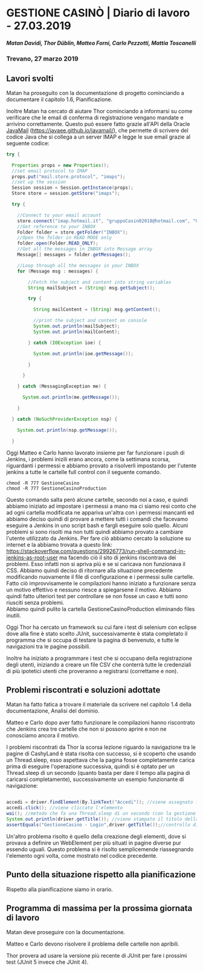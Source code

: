 # GESTIONE CASINÒ | Diario di lavoro - 27.03.2019
##### Matan Davidi, Thor Düblin, Matteo Forni, Carlo Pezzotti, Mattia Toscanelli
### Trevano, 27 marzo 2019

## Lavori svolti
Matan ha proseguito con la documentazione di progetto cominciando a documentare il capitolo 1.6, Pianificazione.

Inoltre Matan ha cercato di aiutare Thor cominciando a informarsi su come verificare che le email di conferma di registrazione vengano mandate e arrivino correttamente. Questo può essere fatto grazie all'API della Oracle [JavaMail](https://javaee.github.io/javamail/) (https://javaee.github.io/javamail/), che permette di scrivere del codice Java che si collega a un server IMAP e legge le sue email grazie al seguente codice:
```java
try {

  Properties props = new Properties();
  //set email protocol to IMAP
  props.put("mail.store.protocol", "imaps");
  //set up the session
  Session session = Session.getInstance(props);
  Store store = session.getStore("imaps");

  try {

    //Connect to your email account
    store.connect("imap.hotmail.it", "gruppoCasin02018@hotmail.com", "Grupp02018");
    //Get reference to your INBOX
    Folder folder = store.getFolder("INBOX");
    //Open the folder in READ MODE only
    folder.open(Folder.READ_ONLY);
    //Get all the messages in INBOX into Message array
    Message[] messages = folder.getMessages();

    //Loop through all the messages in your INBOX
    for (Message msg : messages) {

        //Fetch the subject and content into string variables
        String mailSubject = (String) msg.getSubject();

        try {

          String mailContent = (String) msg.getContent();

          //print the subject and content on console
          System.out.println(mailSubject);
          System.out.println(mailContent);

        } catch (IOException ioe) {

          System.out.println(ioe.getMessage());

        }

      }

    } catch (MessagingException me) {

      System.out.println(me.getMessage());

    }

  } catch (NoSuchProviderException nsp) {

    System.out.println(nsp.getMessage());

  }
```
Oggi Matteo e Carlo hanno lavorato insieme per far funzionare i push di Jenkins, i problemi inizili erano ancora, come la settimana scorsa, riguardanti i permessi e abbiamo provato a risolverli impostando per l'utente jenkins a tutte le cartelle full control con il seguente comando.
```
chmod -R 777 GestioneCasino
chmod -R 777 GestioneCasinoProduction
```
Questo comando salta però alcune cartelle, secondo noi a caso, e quindi abbiamo iniziato ad impostare i permessi a mano ma ci siamo resi conto che ad ogni cartella modificata ne appariva un'altra con i permessi mancanti ed abbiamo deciso quindi di provare a mettere tutti i comandi che facevamo eseguire a Jenkins in uno script bash e fargli eseguire solo quello. Alcuni problemi si sono risolti ma non tutti quindi abbiamo provato a cambiare l'utente utilizzato da Jenkins. Per fare ciò abbiamo cercato la soluzione su internet e la abbiamo trovata a questo link: https://stackoverflow.com/questions/29926773/run-shell-command-in-jenkins-as-root-user ma facendo ciò il sito di jenkins riscontrava dei problemi. Esso infatti non si apriva più e se si caricava non funzionava il CSS. Abbiamo quindi deciso di ritornare alla situazione precedente modificando nuovamente il file di configurazione e i permessi sulle cartelle. Fatto ciò improvvisamente le compilazioni hanno iniziato a funzionare senza un motivo effettivo e nessuno riesce a spiegarsene il motivo.
Abbiamo quindi fatto ulteriori test per controllare se non fosse un caso e tutti sono riusciti senza problemi.  
Abbiamo quindi pulito la cartella GestioneCasinoProduction eliminando files inutili.

Oggi Thor ha cercato un framework su cui fare i test di selenium con eclipse dove alla fine è stato scelto JUnit, successivamente è stata completato il programma che si occupa di testare la pagina di benvenuto, e tutte le navigazioni tra le pagine possibili.

Inoltre ha iniziato a programmare i test che si occupano della registrazione degli utenti, iniziando a creare un file CSV che conterrà tutte le credenziali di più ipotetici utenti che proveranno a registrarsi (correttame e non).

##  Problemi riscontrati e soluzioni adottate
Matan ha fatto fatica a trovare il materiale da scrivere nel capitolo 1.4 della documentazione, Analisi del dominio.

Matteo e Carlo dopo aver fatto funzionare le compilazioni hanno riscontrato che Jenkins crea tre cartelle che non si possono aprire e non ne conosciamo ancora il motivo.

I problemi riscontrati da Thor la scorsa lezione riguardo la navigazione tra le pagine di CashyLand è stata risolta con successo, si è scoperto che usando un Thread.sleep, esso aspettava che la pagina fosse completamente carica prima di eseguire l'operazione successiva, quindi si è optato per un Thread.sleep di un secondo (quanto basta per dare il tempo alla pagina di caricarsi completamente), successivamente un esempio funzionante di navigazione:

```Java

accedi = driver.findElement(By.linkText("Accedi")); //viene assegnato l'elemento
accedi.click(); //viene cliccato l'elemento
wai(); //metodo che fa una Thread.sleep di un secondo (con la gestione dell'eccezione)
System.out.println(driver.getTitle()); //viene stampato il titolo della pagina
assertEquals("GestioneCasino - Login",driver.getTitle());//controllo di essere arrivato alla pagina correttamente confrontando il titolo corretto con quello che è presente

```

Un'altro problema risolto è quello della creazione degli elementi, dove si provava a definire un WebElement per più situati in pagine diverse pur essendo uguali. Questo problema si è risolto semplicemende riassegnando l'elemento ogni volta, come mostrato nel codice precedente.

##  Punto della situazione rispetto alla pianificazione
Rispetto alla pianificazione siamo in orario.

## Programma di massima per la prossima giornata di lavoro
Matan deve proseguire con la documentazione.

Matteo e Carlo devono risolvere il problema delle cartelle non apribili.

Thor provera ad usare la versione più recente di JUnit per fare i prossimi test (JUnit 5 invece che JUnit 4).
